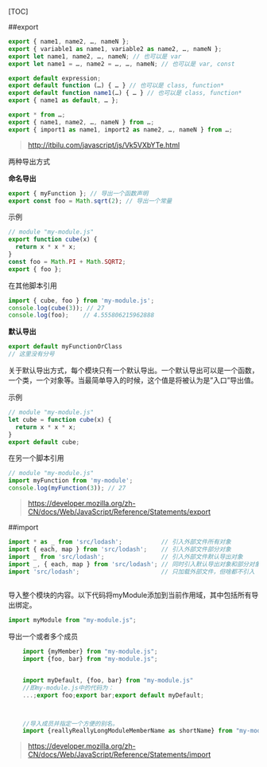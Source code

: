 [TOC]

##export


```js
export { name1, name2, …, nameN };
export { variable1 as name1, variable2 as name2, …, nameN };
export let name1, name2, …, nameN; // 也可以是 var
export let name1 = …, name2 = …, …, nameN; // 也可以是 var, const

export default expression;
export default function (…) { … } // 也可以是 class, function*
export default function name1(…) { … } // 也可以是 class, function*
export { name1 as default, … };

export * from …;
export { name1, name2, …, nameN } from …;
export { import1 as name1, import2 as name2, …, nameN } from …;

```

>http://itbilu.com/javascript/js/Vk5VXbYTe.html

两种导出方式

**命名导出**

```js
export { myFunction }; // 导出一个函数声明
export const foo = Math.sqrt(2); // 导出一个常量
```

示例
```js
// module "my-module.js"
export function cube(x) {
  return x * x * x;
}
const foo = Math.PI + Math.SQRT2;
export { foo };
```

在其他脚本引用

```js
import { cube, foo } from 'my-module.js';
console.log(cube(3)); // 27
console.log(foo);    // 4.555806215962888
```



**默认导出**

```js
export default myFunctionOrClass
// 这里没有分号
```

关于默认导出方式，每个模块只有一个默认导出。一个默认导出可以是一个函数，一个类，一个对象等。当最简单导入的时候，这个值是将被认为是”入口”导出值。


示例

```js
// module "my-module.js"
let cube = function cube(x) {
  return x * x * x;
}
export default cube;
```

在另一个脚本引用

```js
// module "my-module.js"
import myFunction from 'my-module';
console.log(myFunction(3)); // 27​​​​​
```

>https://developer.mozilla.org/zh-CN/docs/Web/JavaScript/Reference/Statements/export

##import

```js
import * as _ from 'src/lodash';           // 引入外部文件所有对象
import { each, map } from 'src/lodash';    // 引入外部文件部分对象
import _ from 'src/lodash';                // 引入外部文件默认导出对象
import _, { each, map } from 'src/lodash'; // 同时引入默认导出对象和部分对象
import 'src/lodash';                       // 只加载外部文件，但啥都不引入
 
```

导入整个模块的内容。以下代码将myModule添加到当前作用域，其中包括所有导出绑定。

```js
import myModule from "my-module.js";
```

导出一个或者多个成员

```js
    import {myMember} from "my-module.js";
    import {foo, bar} from "my-module.js";


    import myDefault, {foo, bar} from "my-module.js"
    //即my-module.js中的代码为：
    ...;export foo;export bar;export default myDefault;



    //导入成员并指定一个方便的别名。
    import {reallyReallyLongModuleMemberName as shortName} from "my-module.js";

```

>https://developer.mozilla.org/zh-CN/docs/Web/JavaScript/Reference/Statements/import







